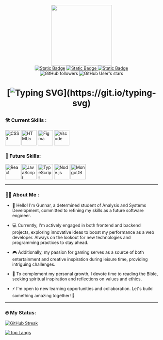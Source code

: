 <div id="header" align="center">
  <img
    src="https://media.giphy.com/media/t1j3KW8BXTzccCLdNb/giphy.gif?cid=790b7611jted3jxia6us90bhmd5z8hhfdi87hzx1seco7w8t&ep=v1_stickers_search&rid=giphy.gif&ct=s"
    width="200"
  />
  <div id="badges">
    <a href="https://www.linkedin.com/in/gunnar-vingren-72663a2a2/"
      ><img
        alt="Static Badge"
        src="https://img.shields.io/badge/LinkedIn-blue?style=for-the-badge&logo=Linkedin"
    /></a>
    <a href="https://www.instagram.com/gunnnnar.exe/"
      ><img
        alt="Static Badge"
        src="https://img.shields.io/badge/Instagram-%235851db?style=for-the-badge&logo=Instagram&logoColor=white"
      />
    </a>
    <a href="https://www.twitch.tv/gunnar__vingren">
      <img alt="Static Badge" src="https://img.shields.io/badge/Twitch-Gunnar?style=for-the-badge&logo=twitch&logoColor=white&color=%236441a5">
    </a>
  </div>
  <div id="gitstatus">
    <img
      alt="GitHub followers"
      src="https://img.shields.io/github/followers/GunnarOliveira?style=for-the-badge&logo=github&labelColor=black&color=darkorange"
    />
    <img
      alt="GitHub User's stars"
      src="https://img.shields.io/github/stars/GunnarOliveira?style=for-the-badge&logo=github&logoColor=white&labelColor=black&color=blue"
    />
  </div>
  <h1>
    
   [![Typing SVG](https://readme-typing-svg.demolab.com?font=Poppins&weight=600&size=30&pause=1000&color=009BF7&center=true&vCenter=true&multiline=true&random=true&width=435&lines=Hey+there!+I'm+Gunnar!)](https://git.io/typing-svg)
  </h1>
  </div>


### :hammer_and_wrench: Current Skills :

<div>
    <a href="https://www.w3schools.com/css/" rel="nofollow"><img src="https://user-images.githubusercontent.com/103836216/164469302-1fa2710c-4915-49a6-be39-1a3d6fc8a763.png" alt="CSS3" height="50"             style="max-width: 100%;"></a>  
    <a href="https://en.wikipedia.org/wiki/HTML5" rel="nofollow"><img src="https://user-images.githubusercontent.com/103836216/164468896-81a36c76-ab2e-4a21-a3b1-be2cca843e68.png" alt="HTML5" height="50"       style="max-width: 100%;"></a>  
    <a href="https://www.figma.com/" rel="nofollow"><img           src="https://camo.githubusercontent.com/ed1bd8ccbe7cb039513eb0586ede4b08f67a1f787e8ea821f2e7855fe9eccd6f/68747470733a2f2f70726f66696c696e61746f722e7269736861762e6465762f736b696c6c732d6173736574732f6669676d612d69636f6e2e737667" alt="Figma" height="50" data-canonical-src="https://profilinator.rishav.dev/skills-assets/figma-icon.svg" style="max-width: 100%;"></a>  
    <a href="https://code.visualstudio.com/" rel="nofollow"><img src="https://user-images.githubusercontent.com/103836216/164471099-ef2d9cde-5791-4e92-94eb-4369289a3b9d.png" alt="Vscode" height="50"             style="max-width: 100%;"></a>   
</div>

### :rocket: Future Skills:

<div>
<a href="https://reactjs.org/" rel="nofollow"><img src="https://user-images.githubusercontent.com/103836216/191021594-57b3d4ab-0078-4c98-ab76-57c913759568.png" alt="React" height="50" style="max-width: 100%;"></a>    
<a href="https://www.javascript.com/" rel="nofollow"><img src="https://user-images.githubusercontent.com/103836216/164469558-3b45ab8d-2ab0-40f0-887c-2aa22c84c771.png" alt="JavaScript" height="50" style="max-width: 100%;"></a>
<a href="https://www.typescriptlang.org/" rel="nofollow"><img src="https://camo.githubusercontent.com/458c0d3ebe5ab840c6fc3e7f5e9abb5ca9252cf5624d25d21fad3c635a18ecb8/68747470733a2f2f70726f66696c696e61746f722e7269736861762e6465762f736b696c6c732d6173736574732f747970657363726970742d6f726967696e616c2e737667" alt="TypeScript" height="50" data-canonical-src="https://profilinator.rishav.dev/skills-assets/typescript-original.svg" style="max-width: 100%;"></a>
<a href="https://nodejs.org/" rel="nofollow"><img src="https://user-images.githubusercontent.com/103836216/191022005-9c366454-a2bf-4477-996b-8324b06a5a52.png" alt="Node.js" height="50" style="max-width: 100%;"></a>
<a href="https://www.mongodb.com/" rel="nofollow"><img src="https://user-images.githubusercontent.com/103836216/205490624-7e2d566c-fd21-4d64-ab7a-fb3253ee5775.png" alt="MongoDB" height="50" style="max-width: 100%;"></a>
</div>


---
### :woman_technologist: About Me :
- :wave: Hello! I'm Gunnar, a determined student of Analysis and Systems Development, committed to refining my skills as a future software engineer.

- 💻 Currently, I'm actively engaged in both frontend and backend projects, exploring innovative ideas to boost my performance as a web developer. Always on the lookout for new technologies and programming practices to stay ahead.
- 🎮 Additionally, my passion for gaming serves as a source of both entertainment and creative inspiration during leisure time, providing intriguing challenges.
- 📖 To complement my personal growth, I devote time to reading the Bible, seeking spiritual inspiration and reflections on values and ethics.
- ⚡ I'm open to new learning opportunities and collaboration. Let's build something amazing together! 🚀

---
### :fire: My Status:
[![GitHub Streak](https://streak-stats.demolab.com?user=GunnarOliveira&theme=tokyonight&hide_border=true&mode=weekly)](https://git.io/streak-stats)

[![Top Langs](https://github-readme-stats.vercel.app/api/top-langs/?username=GunnarOliveira&theme=tokyonight&hide_border=true)](https://github.com/anuraghazra/github-readme-stats)
